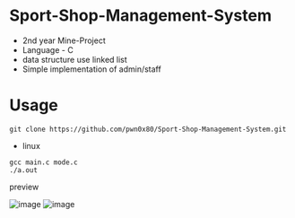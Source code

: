 # Sport-Shop-Management-System
- 2nd year Mine-Project
- Language - C
- data structure use linked list
- Simple implementation of admin/staff

# Usage
```git clone https://github.com/pwn0x80/Sport-Shop-Management-System.git```
- linux

```
gcc main.c mode.c
./a.out
```


preview

![image](https://user-images.githubusercontent.com/25504458/173229967-2f8bf1aa-0250-4131-870d-107909e6d62c.png)
![image](https://user-images.githubusercontent.com/25504458/173229990-63e0cebf-dd56-4003-8413-42f5b6e1f4cc.png)
